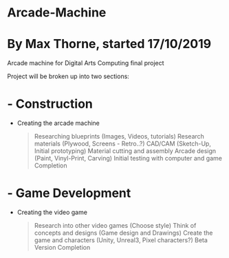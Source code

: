 # Arcade-Machine
# By Max Thorne, started 17/10/2019

Arcade machine for Digital Arts Computing final project

Project will be broken up into two sections: 

# - Construction

  + Creating the arcade machine
  
    > Researching blueprints (Images, Videos, tutorials)
    > Research materials (Plywood, Screens - Retro..?)
    > CAD/CAM (Sketch-Up, Initial prototyping)
    > Material cutting and assembly
    > Arcade design (Paint, Vinyl-Print, Carving)
    > Initial testing with computer and game
    > Completion

# - Game Development

  + Creating the video game
  
    > Research into other video games (Choose style)
    > Think of concepts and designs (Game design and Drawings) 
    > Create the game and characters (Unity, Unreal3, Pixel characters?)
    > Beta Version
    > Completion
    
    
   
